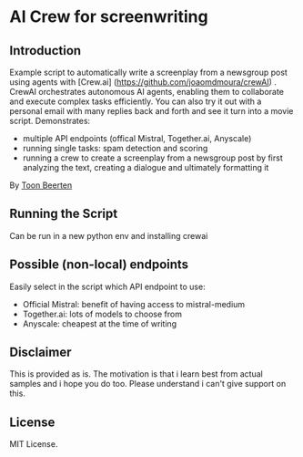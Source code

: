 # AI Crew for screenwriting
## Introduction
Example script to automatically write a screenplay from a newsgroup post using agents with [Crew.ai] (https://github.com/joaomdmoura/crewAI) .
CrewAI orchestrates autonomous AI agents, enabling them to collaborate and execute complex tasks efficiently.
You can also try it out with a personal email with many replies back and forth and see it turn into a movie script.
Demonstrates:
- multiple API endpoints (offical Mistral, Together.ai, Anyscale)
- running single tasks: spam detection and scoring
- running a crew to create a screenplay from a newsgroup post by first analyzing the text, creating a dialogue and ultimately formatting it


By [Toon Beerten](toon@neontreebot.be)

## Running the Script
Can be run in a new python env and installing crewai

## Possible (non-local) endpoints
Easily select in the script which API endpoint to use:
- Official Mistral: benefit of having access to mistral-medium
- Together.ai: lots of models to choose from
- Anyscale: cheapest at the time of writing

## Disclaimer
This is provided as is. The motivation is that i learn best from actual samples and i hope you do too. Please understand i can't give support on this.

## License
MIT License.
